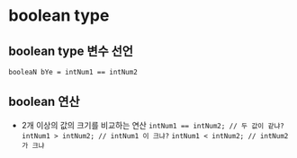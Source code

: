 # boolean type

## boolean type 변수 선언
```booleaN bYe = intNum1 == intNum2```

## boolean 연산
* 2개 이상의 값의 크기를 비교하는 연산
```intNum1 == intNum2; // 두 값이 같냐?```
```intNum1 > intNum2; // intNum1 이 크냐?```
```intNum1 < intNum2; // intNum2 가 크냐```

